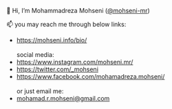 👋 Hi, I’m Mohammadreza Mohseni (<a href="https://github.com/mohseni-mr">@mohseni-mr</a>)

📫 you may reach me through below links:

- https://mohseni.info/bio/
<br><br>
social media:
- https://www.instagram.com/mohseni.mr/
- https://twitter.com/_mohseni
- https://www.facebook.com/mohamadreza.mohseni/
<br><br>or just email me:
- mohamad.r.mohseni@gmail.com
